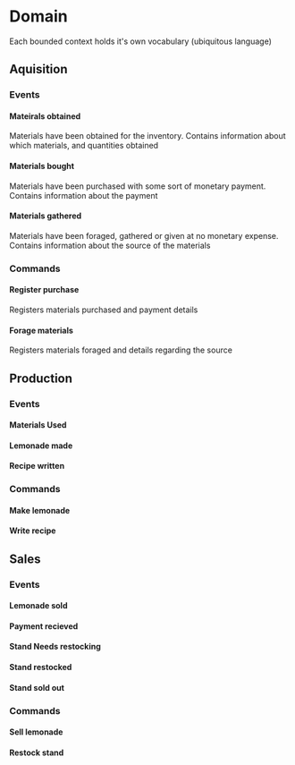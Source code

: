 # Domain

Each bounded context holds it's own vocabulary (ubiquitous language)



## Aquisition 

### Events

#### Mateirals obtained
Materials have been obtained for the inventory. Contains information about which materials, and quantities obtained

#### Materials bought
Materials have been purchased with some sort of monetary payment. Contains information about the payment

#### Materials gathered
Materials have been foraged, gathered or given at no monetary expense. Contains information about the source of the materials

### Commands

#### Register purchase 
Registers materials purchased and payment details

#### Forage materials
Registers materials foraged and details regarding the source



## Production

### Events

#### Materials Used

#### Lemonade made

#### Recipe written

### Commands

#### Make lemonade

#### Write recipe



## Sales

### Events

#### Lemonade sold

#### Payment recieved

#### Stand Needs restocking

#### Stand restocked

#### Stand sold out

### Commands

#### Sell lemonade

#### Restock stand


